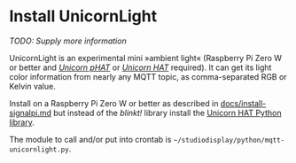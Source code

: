 # Install UnicornLight

_TODO: Supply more information_

UnicornLight is an experimental mini »ambient light« (Raspberry Pi Zero W or better and [_Unicorn pHAT_](https://shop.pimoroni.com/products/unicorn-phat) or [_Unicorn HAT_](https://shop.pimoroni.com/products/unicorn-hat) required). It can get its light color information from nearly any MQTT topic, as comma-separated RGB or Kelvin value.

Install on a Raspberry Pi Zero W or better as described in [docs/install-signalpi.md](install-signalpi.md#installing-on-a-separate-pi-zero-w) but instead of the _blinkt!_ library install the [Unicorn HAT Python library](https://github.com/pimoroni/unicorn-hat).

The module to call and/or put into crontab is `~/studiodisplay/python/mqtt-unicornlight.py`.
